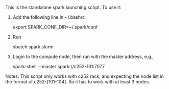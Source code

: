 This is the standalone spark launching script.
To use it:

1) Add the following line in ~/.bashrc

   export SPARK_CONF_DIR=~/.spark/conf

2) Run 

   sbatch spark.slurm

3) Login to the compute node, then run with the master address, e.g.,

   spark-shell --master spark://c252-101:7077     

Notes:
This script only works with c252 rack, and expecting the node list in the format of c252-[101-104].
So it has to work with at least 3 nodes.

